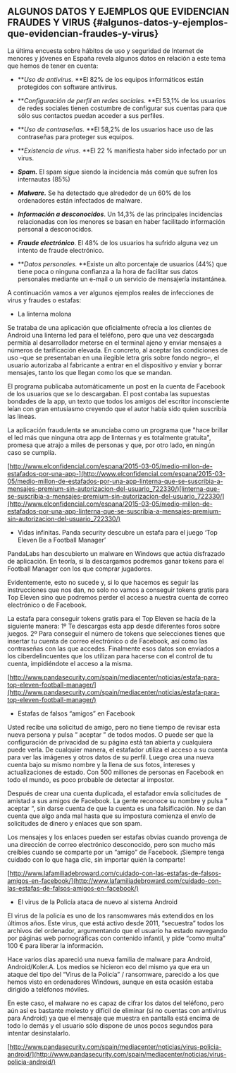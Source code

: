 ## ALGUNOS DATOS Y EJEMPLOS QUE EVIDENCIAN FRAUDES Y VIRUS {#algunos-datos-y-ejemplos-que-evidencian-fraudes-y-virus}

La última encuesta sobre hábitos de uso y seguridad de Internet de menores y jóvenes en España revela algunos datos en relación a este tema que hemos de tener en cuenta:

*   **_Uso de antivirus._ **El 82% de los equipos informáticos están protegidos con software antivirus.

*   **_Configuración de perfil en redes sociales._ **El 53,1% de los usuarios de redes sociales tienen costumbre de configurar sus cuentas para que sólo sus contactos puedan acceder a sus perfiles.

*   **_Uso de contraseñas._ **El 58,2% de los usuarios hace uso de las contraseñas para proteger sus equipos.

*   **_Existencia de virus._ **El 22 % manifiesta haber sido infectado por un virus.

*   **_Spam._** El spam sigue siendo la incidencia más común que sufren los internautas (85%)

*   **_Malware._** Se ha detectado que alrededor de un 60% de los ordenadores están infectados de malware.

*   **_Información a desconocidos_**. Un 14,3% de las principales incidencias relacionadas con los menores se basan en haber facilitado información personal a desconocidos.

*   **_Fraude electrónico_**. El 48% de los usuarios ha sufrido alguna vez un intento de fraude electrónico.

*   **_Datos personales._ **Existe un alto porcentaje de usuarios (44%) que tiene poca o ninguna confianza a la hora de facilitar sus datos personales mediante un e-mail o un servicio de mensajería instantánea.

A continuación vamos a ver algunos ejemplos reales de infecciones de virus y fraudes o estafas:

*   La linterna molona

Se trataba de una aplicación que oficialmente ofrecía a los clientes de Android una linterna led para el teléfono, pero que una vez descargada permitía al desarrollador meterse en el terminal ajeno y enviar mensajes a números de tarificación elevada. En concreto, al aceptar las condiciones de uso –que se presentaban en una ilegible letra gris sobre fondo negro–, el usuario autorizaba al fabricante a entrar en el dispositivo y enviar y borrar mensajes, tanto los que llegan como los que se mandan.

El programa publicaba automáticamente un post en la cuenta de Facebook de los usuarios que se lo descargaban. El post contaba las supuestas bondades de la app, un texto que todos los amigos del escritor inconsciente leían con gran entusiasmo creyendo que el autor había sido quien suscribía las líneas.

La aplicación fraudulenta se anunciaba como un programa que &quot;hace brillar el led más que ninguna otra app de linternas y es totalmente gratuita&quot;, promesa que atrajo a miles de personas y que, por otro lado, en ningún caso se cumplía.

[http://www.elconfidencial.com/espana/2015-03-05/medio-millon-de-estafados-por-una-app-](http://www.elconfidencial.com/espana/2015-03-05/medio-millon-de-estafados-por-una-app-linterna-que-se-suscribia-a-mensajes-premium-sin-autorizacion-del-usuario_722330/)[linterna-que-se-suscribia-a-mensajes-premium-sin-autorizacion-del-usuario_722330/](http://www.elconfidencial.com/espana/2015-03-05/medio-millon-de-estafados-por-una-app-linterna-que-se-suscribia-a-mensajes-premium-sin-autorizacion-del-usuario_722330/)

*   Vidas infinitas. Panda security descubre un estafa para el juego ‘Top Eleven Be a Football Manager’

PandaLabs han descubierto un malware en Windows que actúa disfrazado de aplicación. En teoría, si la descargamos podremos ganar tokens para el Football Manager con los que comprar jugadores.

Evidentemente, esto no sucede y, si lo que hacemos es seguir las instrucciones que nos dan, no solo no vamos a conseguir tokens gratis para Top Eleven sino que podremos perder el acceso a nuestra cuenta de correo electrónico o de Facebook.

La estafa para conseguir tokens gratis para el Top Eleven se hacía de la siguiente manera: 1º Te descargas esta app desde diferentes foros sobre juegos. 2º Para conseguir el número de tokens que selecciones tienes que insertar tu cuenta de correo electrónico o de Facebook, así como las contraseñas con las que accedes. Finalmente esos datos son enviados a los ciberdelincuentes que los utilizan para hacerse con el control de tu cuenta, impidiéndote el acceso a la misma.

[http://www.pandasecurity.com/spain/mediacenter/noticias/estafa-para-top-eleven-football-manager/](http://www.pandasecurity.com/spain/mediacenter/noticias/estafa-para-top-eleven-football-manager/)

*   Estafas de falsos “amigos” en Facebook

Usted recibe una solicitud de amigo, pero no tiene tiempo de revisar esta nueva persona y pulsa ” aceptar ” de todos modos. O puede ser que la configuración de privacidad de su página está tan abierta y cualquiera puede verla. De cualquier manera, el estafador utiliza el acceso a su cuenta para ver las imágenes y otros datos de su perfil. Luego crea una nueva cuenta bajo su mismo nombre y la llena de sus fotos, intereses y actualizaciones de estado. Con 500 millones de personas en Facebook en todo el mundo, es poco probable de detectar al impostor.

Después de crear una cuenta duplicada, el estafador envía solicitudes de amistad a sus amigos de Facebook. La gente reconoce su nombre y pulsa ” aceptar “, sin darse cuenta de que la cuenta es una falsificación. No se dan cuenta que algo anda mal hasta que su impostura comienza el envío de solicitudes de dinero y enlaces que son spam.

Los mensajes y los enlaces pueden ser estafas obvias cuando provenga de una dirección de correo electrónico desconocido, pero son mucho más creíbles cuando se comparte por un “amigo” de Facebook. ¡Siempre tenga cuidado con lo que haga clic, sin importar quién la comparte!

[http://www.lafamiliadebroward.com/cuidado-con-las-estafas-de-falsos-amigos-en-facebook/](http://www.lafamiliadebroward.com/cuidado-con-las-estafas-de-falsos-amigos-en-facebook/)

*   El virus de la Policía ataca de nuevo al sistema Android

El virus de la policía es uno de los ransomwares más extendidos en los últimos años. Este virus, que está activo desde 2011, “secuestra” todos los archivos del ordenador, argumentando que el usuario ha estado navegando por páginas web pornográficas con contenido infantil, y pide “como multa” 100 € para liberar la información.

Hace varios días apareció una nueva familia de malware para Android, Android/Koler.A. Los medios se hicieron eco del mismo ya que era un ataque del tipo del “Virus de la Policía” / ransomware, parecido a los que hemos visto en ordenadores Windows, aunque en esta ocasión estaba dirigido a teléfonos móviles.

En este caso, el malware no es capaz de cifrar los datos del teléfono, pero aún así es bastante molesto y difícil de eliminar (si no cuentas con antivirus para Android) ya que el mensaje que muestra en pantalla está encima de todo lo demás y el usuario sólo dispone de unos pocos segundos para intentar desinstalarlo.

[http://www.pandasecurity.com/spain/mediacenter/noticias/virus-policia-android/](http://www.pandasecurity.com/spain/mediacenter/noticias/virus-policia-android/)